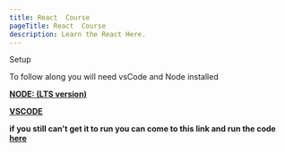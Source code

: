 ```yaml
---
title: React  Course 
pageTitle: React  Course
description: Learn the React Here.
---
```


Setup

To follow along you will need vsCode and Node installed

**[NODE: (LTS version)](https://nodejs.org/en/download/)**

**[VSCODE](https://code.visualstudio.com/download)**


**if you still can't get it to run you can come to this link and run the code [here](https://replit.com/@jimibue/js-playground-1#index.js)**